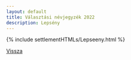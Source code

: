 ```yaml
---
layout: default
title: Választási névjegyzék 2022
description: Lepsény
---
```


{% include settlementHTMLs/Lepseeny.html %}

[Vissza](../)